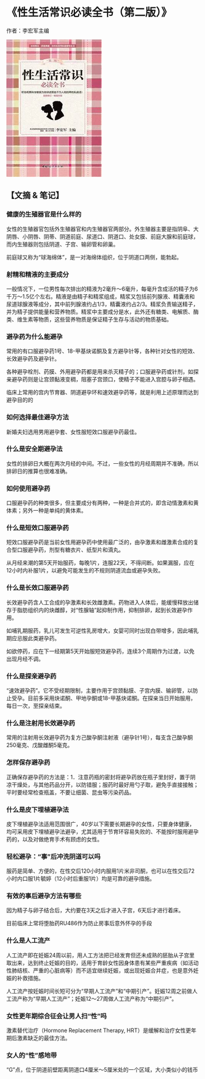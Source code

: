# 《性生活常识必读全书（第二版）》

作者：李宏军主编

![](./src/20250626161349.jpg)
## 【文摘 & 笔记】

### 健康的生殖器官是什么样的

女性的生殖器官包括外生殖器官和内生殖器官两部分。外生殖器主要是指阴阜、大阴唇、小阴唇、阴蒂、阴道前庭、尿道口、阴道口、处女膜、前庭大腺和前庭球，而内生殖器则包括阴道、子宫、输卵管和卵巢。

前庭球又称为“球海绵体”，是一对海绵体组织，位于阴道口两侧，能勃起。

### 射精和精液的主要成分

一般情况下，一位男性每次排出的精液为2毫升～6毫升，每毫升含成活的精子为6千万～1.5亿个左右。精液是由精子和精浆组成，精浆又包括前列腺液、精囊液和尿道球腺液等成分，其中前列腺液约占1/3，精囊液约占2/3。精浆负责输送精子，并为精子提供能量和营养物质。精浆中主要成分是水，此外还有糖类、电解质、酶类、维生素等物质，这些营养物质是保证精子生存与活动的物质基础。

### 避孕药为什么能避孕

常用的有口服避孕药1号、18-甲基炔诺酮及复方避孕针等，各种针对女性的短效、长效避孕药及避孕针。

各种避孕栓剂、药膜、外用避孕药都是用来杀灭精子的；口服避孕药或针剂，如探亲避孕药则是让宫颈黏液变稠，阻塞子宫颈口，使精子不能进入宫腔与卵子相遇。

临床上常用的宫内节育器、阴道避孕环和速效避孕药等，就是利用上述原理而达到避孕目的的

### 如何选择最佳避孕方法

新婚夫妇选用男用避孕套、女性服短效口服避孕药最佳。

### 什么是安全期避孕法

女性的排卵日大概在两次月经的中间。不过，一些女性的月经周期并不准确，所以排卵日的推算也很难准确。

### 如何使用避孕药

口服避孕药的种类很多，但主要成分有两种，一种是合并式的，即含动情激素和黄体素；另外一种是单纯的黄体素。

### 什么是短效口服避孕药

短效口服避孕药是当前女性用避孕药中使用最广泛的，由孕激素和雌激素合成的复合型口服避孕药，剂型有糖衣片、纸型片和滴丸。

从月经来潮的第5天开始服药，每晚1片，连服22天，不得间断。如果漏服，应在12小时内补服1片，以避免可能发生的不规则阴道流血或避孕失败。

### 什么是长效口服避孕药

长效避孕药含人工合成的孕激素和长效雌激素。药物进入人体后，能缓慢释放出储存于脂肪组织内的炔雌醇，对“性腺轴”起抑制作用，抑制排卵，起到长效避孕作用。

如哺乳期服药，乳儿可发生可逆性乳房增大，女婴可同时出现白带增多，因此哺乳期应忌服此类避孕药。

如欲停药，应在下一经期第5天开始服短效避孕药，连续3个周期作为过渡，以免出现月经不调。

### 什么是探亲避孕药

“速效避孕药”。它不受经期限制，主要作用于宫颈黏膜、子宫内膜、输卵管，以防止受孕。目前多采用炔诺酮、甲地孕酮或18-甲基炔诺酮。在探亲当日开始服用，每日一次，至探亲结束。

### 什么是注射用长效避孕药

常用的注射用长效避孕药为复方己酸孕酮注射液（避孕针1号），每支含己酸孕酮250毫克、戊酸雌酮5毫克。

### 怎样保存避孕药

正确保存避孕药的方法是：1．注意药瓶的密封将避孕药放在瓶子里封好，置于阴凉干燥处，与其他药品分开，以防错服；服药时最好用勺子取，避免手直接接触；平时要经常检查瓶盖，不要让细菌、昆虫等污染药品。

### 什么是皮下埋植避孕法

皮下埋植避孕法适用范围很广，40岁以下需要长期避孕的女性，只要身体健康，均可采用皮下埋植避孕法避孕，尤其适用于节育环容易失败的、不能按时服用避孕药的，以及对做绝育手术有顾虑的女性。

### 轻松避孕：“事”后冲洗阴道可以吗

服药是简单、方便的，在性交后120小时内服用1片米非司酮，也可以在性交后72小时内口服1片毓婷（12小时后重服1片）均是可靠的避孕措施。

### 有效的事后避孕方法有哪些

因为精子与卵子结合后，大约要在3天之后才进入子宫，6天后才进行着床。

目前临床上常将堕胎药RU486作为防止房事后意外怀孕的手段

### 什么是人工流产

人工流产即在妊娠24周以前，用人工方法把已经发育但还未成熟的胚胎从子宫里取出来，达到终止妊娠的目的，适用于育龄女性因身体患有某些严重疾病（如活动性肺结核、严重的心脏病等）而不适宜继续妊娠，或出现妊娠合并症，也是意外妊娠的补救措施。

人工流产按妊娠时间长短可分为“早期人工流产”和“中期引产”。妊娠12周之前做人工流产称为“早期人工流产”；妊娠12～27周做人工流产称为“中期引产”。

### 女性更年期综合征会让男人扫“性”吗

激素替代治疗（Hormone Replacement Therapy, HRT）是缓解和治疗女性更年期后激素缺乏的最佳方法。

### 女人的“性”感地带

“G”点，位于阴道前壁距离阴道口4厘米～5厘米处的一个区域，大小类似小的钱币